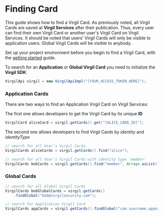 # Finding Card

This guide shows how to find a Virgil Card. As previously noted, all Virgil Cards are saved at **Virgil Services** after their publication. Thus, every user can find their own Virgil Card or another user's Virgil Card on Virgil Services. It should be noted that users' Virgil Cards will only be visible to application users. Global Virgil Cards will be visible to anybody.

Set up your project environment before you begin to find a Virgil Card, with the [getting started](/docs/guides/configuration/client-configuration.md) guide.


To search for an **Application** or **Global Virgil Card** you need to initialize the **Virgil SDK**:

```java
VirgilApi virgil = new VirgilApiImpl("[YOUR_ACCESS_TOKEN_HERE]");
```


### Application Cards

There are two ways to find an Application Virgil Card on Virgil Services:

The first one allows developers to get the Virgil Card by its unique **ID**

```java
VirgilCard aliceCard = virgil.getCards().get("[ALICE_CARD_ID]");
```

The second one allows developers to find Virgil Cards by *identity* and *identityType*

```java
// search for all User's Virgil Cards.
VirgilCards aliceCards = virgil.getCards().find("alice");

// search for all User's Virgil Cards with identity type 'member'
VirgilCards bobCards = virgil.getCards().find("member", Arrays.asList("bob"));
```



### Global Cards

```java
// search for all Global Virgil Cards
VirgilCards bobGlobalCards = virgil.getCards()
    .findGlobal("bob@virgilsecurity.com");

// search for Application Virgil Card
VirgilCards appCards = virgil.getCards().findGlobal("com.username.appname");
```
